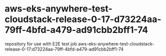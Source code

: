 # aws-eks-anywhere-test-cloudstack-release-0-17-d73224aa-79ff-4bfd-a479-ad91cbb2bff1-74
repository for use with E2E test job aws-eks-anywhere-test-cloudstack-release-0-17:d73224aa-79ff-4bfd-a479-ad91cbb2bff1-74
